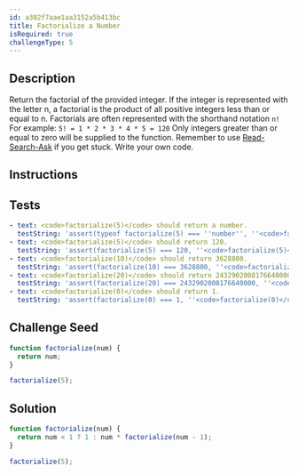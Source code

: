 ```yaml
---
id: a302f7aae1aa3152a5b413bc
title: Factorialize a Number
isRequired: true
challengeType: 5
---
```


## Description
<section id='description'>
Return the factorial of the provided integer.
If the integer is represented with the letter n, a factorial is the product of all positive integers less than or equal to n.
Factorials are often represented with the shorthand notation <code>n!</code>
For example: <code>5! = 1 * 2 * 3 * 4 * 5 = 120</code>
Only integers greater than or equal to zero will be supplied to the function.
Remember to use <a href="http://forum.freecodecamp.org/t/how-to-get-help-when-you-are-stuck/19514" target="_blank">Read-Search-Ask</a> if you get stuck. Write your own code.
</section>

## Instructions
<section id='instructions'>

</section>

## Tests
<section id='tests'>

```yml
- text: <code>factorialize(5)</code> should return a number.
  testString: 'assert(typeof factorialize(5) === ''number'', ''<code>factorialize(5)</code> should return a number.'');'
- text: <code>factorialize(5)</code> should return 120.
  testString: 'assert(factorialize(5) === 120, ''<code>factorialize(5)</code> should return 120.'');'
- text: <code>factorialize(10)</code> should return 3628800.
  testString: 'assert(factorialize(10) === 3628800, ''<code>factorialize(10)</code> should return 3628800.'');'
- text: <code>factorialize(20)</code> should return 2432902008176640000.
  testString: 'assert(factorialize(20) === 2432902008176640000, ''<code>factorialize(20)</code> should return 2432902008176640000.'');'
- text: <code>factorialize(0)</code> should return 1.
  testString: 'assert(factorialize(0) === 1, ''<code>factorialize(0)</code> should return 1.'');'

```

</section>

## Challenge Seed
<section id='challengeSeed'>

<div id='js-seed'>

```js
function factorialize(num) {
  return num;
}

factorialize(5);
```

</div>



</section>

## Solution
<section id='solution'>


```js
function factorialize(num) {
  return num < 1 ? 1 : num * factorialize(num - 1);
}

factorialize(5);

```

</section>
